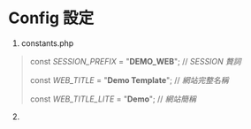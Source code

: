 # Config 設定

1. constants.php
> const *SESSION_PREFIX* = "**DEMO_WEB**";  // *SESSION 贅詞*  
>
> const *WEB_TITLE* = "**Demo Template**";    // *網站完整名稱*  
>
> const *WEB_TITLE_LITE* = "**Demo**";           // *網站簡稱*  

2.
